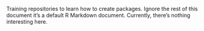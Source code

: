 
Training repositories to learn how to create packages. Ignore the rest
of this document it’s a default R Markdown document. Currently, there’s
nothing interesting here.

